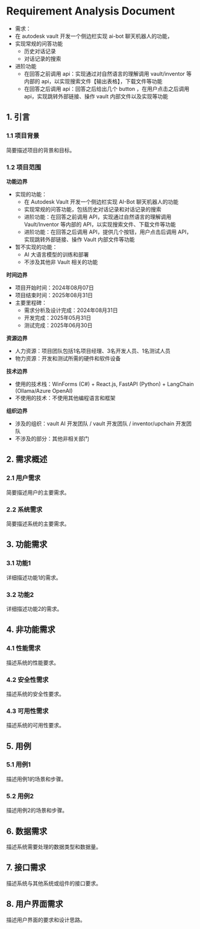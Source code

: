# Requirement Analysis Document

- 需求：
- 在 autodesk vault 开发一个侧边栏实现 ai-bot 聊天机器人的功能，
- 实现常规的问答功能
    - 历史对话记录
    - 对话记录的搜索
- 进阶功能
    - 在回答之前调用 api：实现通过对自然语言的理解调用 vault/inventor 等内部的 api，以实现搜索文件【输出表格】，下载文件等功能
    - 在回答之后调用 api：回答之后给出几个 button ，在用户点击之后调用 api，实现跳转外部链接、操作 vault 内部文件以及实现等功能

## 1. 引言

### 1.1 项目背景

简要描述项目的背景和目标。

### 1.2 项目范围

**功能边界**

- 实现的功能：
    - 在 Autodesk Vault 开发一个侧边栏实现 AI-Bot 聊天机器人的功能
    - 实现常规的问答功能，包括历史对话记录和对话记录的搜索
    - 进阶功能：在回答之前调用 API，实现通过自然语言的理解调用 Vault/Inventor 等内部的 API，以实现搜索文件、下载文件等功能
    - 进阶功能：在回答之后调用 API，提供几个按钮，用户点击后调用 API，实现跳转外部链接、操作 Vault 内部文件等功能
- 暂不实现的功能：
    - AI 大语言模型的训练和部署
    - 不涉及其他非 Vault 相关的功能

**时间边界**

- 项目开始时间：2024年08月07日
- 项目结束时间：2025年08月31日
- 主要里程碑：
    - 需求分析及设计完成：2024年08月31日
    - 开发完成：2025年05月31日
    - 测试完成：2025年06月30日

**资源边界**

- 人力资源：项目团队包括1名项目经理、3名开发人员、1名测试人员
- 物力资源：开发和测试所需的硬件和软件设备

**技术边界**

- 使用的技术栈：WinForms (C\#) + React.js, FastAPI (Python) + LangChain (Ollama/Azure OpenAI)
- 不使用的技术：不使用其他编程语言和框架

**组织边界**

- 涉及的组织：vault AI 开发团队 / vault 开发团队 / inventor/upchain 开发团队
- 不涉及的部分：其他非相关部门

## 2. 需求概述

### 2.1 用户需求

简要描述用户的主要需求。

### 2.2 系统需求

简要描述系统的主要需求。

## 3. 功能需求

### 3.1 功能1

详细描述功能1的需求。

### 3.2 功能2

详细描述功能2的需求。

## 4. 非功能需求

### 4.1 性能需求

描述系统的性能要求。

### 4.2 安全性需求

描述系统的安全性要求。

### 4.3 可用性需求

描述系统的可用性要求。

## 5. 用例

### 5.1 用例1

描述用例1的场景和步骤。

### 5.2 用例2

描述用例2的场景和步骤。

## 6. 数据需求

描述系统需要处理的数据类型和数据量。

## 7. 接口需求

描述系统与其他系统或组件的接口要求。

## 8. 用户界面需求

描述用户界面的要求和设计思路。